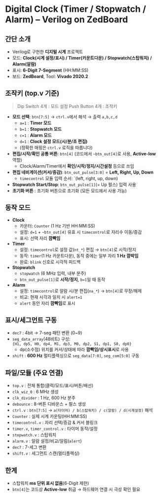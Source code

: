 # Digital Clock (Timer / Stopwatch / Alarm) – Verilog on ZedBoard

## 간단 소개
- Verilog로 구현한 **디지털 시계** 프로젝트
- 모드: **Clock(시계 설정/표시) / Timer(카운트다운) / Stopwatch(스탑워치) / Alarm(알람)**
- 표시: **6-Digit 7-Segment** (HH:MM:SS)
- 보드: **ZedBoard**, Tool: **Vivado 2020.2**

## 조작키 (top.v 기준)
> Dip Switch 4개 : 모드 설정
> Push Button 4개 : 조작키
- **모드 선택**: `btn[7:5]` → `ctrl.v`에서 해석 → 출력 `a,b,c,d`
  - `a=1` : **Timer 모드**
  - `b=1` : **Stopwatch 모드**
  - `c=1` : **Alarm 모드**
  - `d=1` : **Clock 설정 모드(시/분/초 편집)**
  - (정확한 매핑은 `ctrl.v` 로직을 따릅니다)
- **편집/시작/확인 공통 버튼**: `btn[4]` (코드에서 `~btn_out[4]`로 사용, **Active-low** 역할)
  - Clock/Alarm/Timer에서 **확인/시작/정지/시간설정** 등으로 쓰임
- **편집 네비게이션(커서/증감)**: `btn_out_pulse[3:0]` = **Left, Right, Up, Down**
  - `timecontrol` 모듈 입력 순서: `(left, right, up, down)
- **Stopwatch Start/Stop**: `btn_out_pulse[1]`(= Up 펄스) 입력 사용
- **초기화 버튼** : 초기화 버튼으로 초기화 (모든 모드에서 사용 가능)

## 동작 모드
- **Clock**
  - 카운터: `Counter` (1 Hz 기반 HH:MM:SS)
  - 설정: `d=1` + `~btn_out[4]` 유효 시 `timecontrol`로 자리수 이동/증감
  - 표시: 선택 자리 **깜빡임**
- **Timer**
  - 설정: `timecontrol`로 설정 값(`nt_*`) 편집 → `btn[4]`로 시작/정지
  - 동작: `timer`(1 Hz 카운트다운), 동작 중에는 일부 자리 **1 Hz 깜박임**
  - 완료: `blink` 신호로 시각적 피드백
- **Stopwatch**
  - `stopwatch` (6 MHz 입력, 내부 분주)  
  - `btn_out_pulse[1]`로 **시작/정지**, `b=1`일 때 동작
- **Alarm**
  - 설정: `timecontrol`로 알람 시/분 편집(`na_*`) → `btn[4]`로 무장/해제
  - 비교: 현재 시각과 일치 시 `alert=1`
  - `alert` 동안 자리 **깜빡임**로 표시

## 표시/세그먼트 구동
- `dec7` : 4bit → 7-seg 패턴 변환 (0~9)
- `seg_data_array`(48비트) 구성:  
  `{H1, dp5, H0, dp4, M1, dp3, M0, dp2, S1, dp1, S0, dp0}`  
  - dp(소수점) 위치를 커서/상태에 따라 **깜빡임/상시표시**로 사용
- `shift` : **600 Hz** 멀티플렉싱으로 `seg_data[7:0]`, `seg_com[5:0]` 구동

## 파일/모듈 (주요 연결)
- `top.v` : 전체 통합(클럭/모드/표시/버튼/배선)
- `clk_wiz_0` : 6 MHz 생성
- `clk_divider` : 1 Hz, 600 Hz 분주
- `debounce` : 8-버튼 디바운스 + 펄스 생성
- `ctrl.v` : `btn[7:5]` → `a(타이머) / b(스탑워치) / c(알람) / d(시계설정)` 해석
- `Counter` : 실제 시계 카운팅(HH:MM:SS)
- `timecontrol.v` : 자리 선택/증감 & 커서 블링크
- `timer.v`, `timer_control.v` : 타이머 동작/설정
- `stopwatch.v` : 스탑워치
- `alarm.v` : 알람 설정/비교/알림(`alert`)
- `dec7` : 7-세그 변환
- `shift.v` : 세그먼트 스캔(멀티플렉싱)

## 한계
- 스탑워치 **ms 단위 표시 없음**(6-Digit 제한)
- `btn[4]`는 코드상 **Active-low** 취급 → 하드웨어 연결 시 극성 확인 필요
